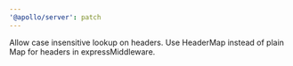 ```yaml
---
'@apollo/server': patch
---
```


Allow case insensitive lookup on headers. Use HeaderMap instead of plain Map for headers in expressMiddleware.
